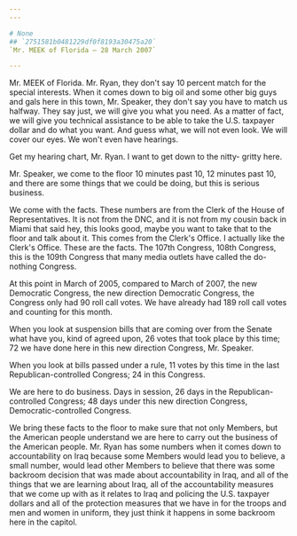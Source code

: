 ```yaml
---
---

# None
## `2751581b0481229df0f8193a30475a20`
`Mr. MEEK of Florida — 28 March 2007`

---
```



Mr. MEEK of Florida. Mr. Ryan, they don't say 10 percent match for 
the special interests. When it comes down to big oil and some other big 
guys and gals here in this town, Mr. Speaker, they don't say you have 
to match us halfway. They say just, we will give you what you need. As 
a matter of fact, we will give you technical assistance to be able to 
take the U.S. taxpayer dollar and do what you want. And guess what, we 
will not even look. We will cover our eyes. We won't even have 
hearings.

Get my hearing chart, Mr. Ryan. I want to get down to the nitty-
gritty here.

Mr. Speaker, we come to the floor 10 minutes past 10, 12 minutes past 
10, and there are some things that we could be doing, but this is 
serious business.

We come with the facts. These numbers are from the Clerk of the House 
of Representatives. It is not from the DNC, and it is not from my 
cousin back in Miami that said hey, this looks good, maybe you want to 
take that to the floor and talk about it. This comes from the Clerk's 
Office. I actually like the Clerk's Office. These are the facts. The 
107th Congress, 108th Congress, this is the 109th Congress that many 
media outlets have called the do-nothing Congress.

At this point in March of 2005, compared to March of 2007, the new 
Democratic Congress, the new direction Democratic Congress, the 
Congress only had 90 roll call votes. We have already had 189 roll call 
votes and counting for this month.

When you look at suspension bills that are coming over from the 
Senate what have you, kind of agreed upon, 26 votes that took place by 
this time; 72 we have done here in this new direction Congress, Mr. 
Speaker.

When you look at bills passed under a rule, 11 votes by this time in 
the last Republican-controlled Congress; 24 in this Congress.

We are here to do business. Days in session, 26 days in the 
Republican-controlled Congress; 48 days under this new direction 
Congress, Democratic-controlled Congress.

We bring these facts to the floor to make sure that not only Members, 
but the American people understand we are here to carry out the 
business of the American people. Mr. Ryan has some numbers when it 
comes down to accountability on Iraq because some Members would lead 
you to believe, a small number, would lead other Members to believe 
that there was some backroom decision that was made about 
accountability in Iraq, and all of the things that we are learning 
about Iraq, all of the accountability measures that we come up with as 
it relates to Iraq and policing the U.S. taxpayer dollars and all of 
the protection measures that we have in for the troops and men and 
women in uniform, they just think it happens in some backroom here in 
the capitol.